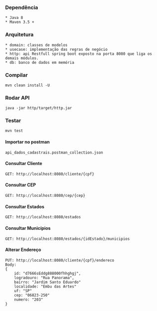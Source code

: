 ### Dependência
    * Java 8
    * Maven 3.5 +
    
### Arquitetura 
    * domain: classes de modelos
    * usecase: implementação das regras de negócio
    * http: api Restfull spring boot exposto na porta 8080 que liga os demais módulos.
    * db: banco de dados em memória
    
### Compilar
`mvn clean install -U`

### Rodar API
`java -jar http/target/http.jar`

### Testar
`mvn test`

#### Importar no postman
`api_dados_cadastrais.postman_collection.json`

#### Consultar Cliente
```
GET: http://localhost:8080/cliente/{cpf}
```

#### Consultar CEP
```
GET: http://localhost:8080/cep/{cep}
```

#### Consultar Estados
```
GET: http://localhost:8080/estados
```

#### Consultar Municípios
```
GET: http://localhost:8080/estados/{idEstado}/municipios
```

#### Alterar Endereço
```
PUT: http://localhost:8080/cliente/{cpf}/endereco
Body:
{
    id: "d7666sEddg888000fhhghgj",
    logradouro: "Rua Panorama",
    bairro: "Jardim Santo Eduardo"
    localidade: "Embu das Artes"
    uf: "SP"
    cep: "06823-250"
    numero: "203"
}
```
